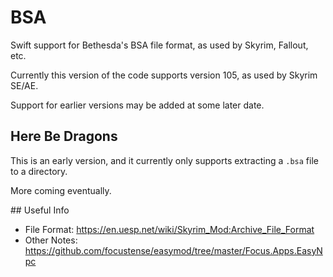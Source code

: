 # BSA

Swift support for Bethesda's BSA file format, as used by Skyrim, Fallout, etc.

Currently this version of the code supports version 105, as used by Skyrim SE/AE. 

Support for earlier versions may be added at some later date. 

## Here Be Dragons

This is an early version, and it currently only supports extracting a `.bsa` file to a directory.

More coming eventually. 


## Useful Info

- File Format: https://en.uesp.net/wiki/Skyrim_Mod:Archive_File_Format
- Other Notes: https://github.com/focustense/easymod/tree/master/Focus.Apps.EasyNpc

